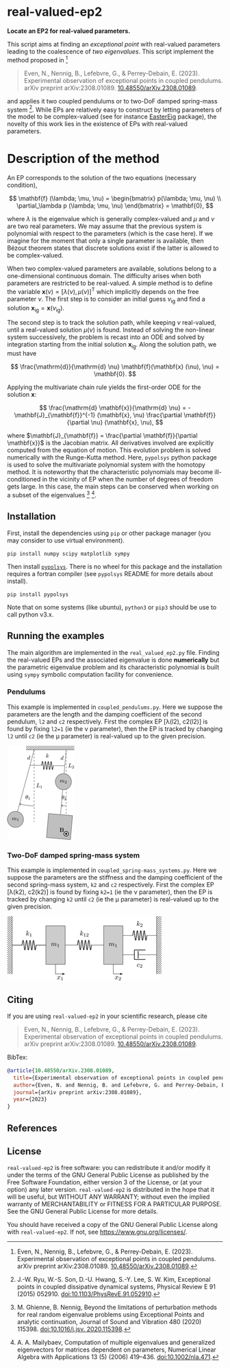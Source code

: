 # real-valued-ep2

**Locate an EP2 for real-valued parameters.**


This script aims at finding an _exceptional point_ with real-valued parameters leading to the coalescence of _two eigenvalues_. This script implement the method proposed in [^1]
> Even, N., Nennig, B., Lefebvre, G., & Perrey-Debain, E. (2023). Experimental observation of exceptional points in coupled pendulums. arXiv preprint arXiv:2308.01089. [10.48550/arXiv.2308.01089](https://doi.org/10.48550/arXiv.2308.01089).

and applies it two coupled pendulums or to two-DoF damped spring-mass system [^2]. While EPs are relatively easy to construct by letting parameters of the model to be complex-valued (see for instance [EasterEig](https://github.com/nennigb/EasterEig) package), the novelty of this work lies in the existence of EPs with real-valued parameters.

# Description of the method

An EP corresponds to the solution of the two equations (necessary condition),

$$
    \mathbf{f} (\lambda; \mu, \nu) =
    \begin{bmatrix}
        p(\lambda; \mu, \nu) \\
        \partial_\lambda p (\lambda; \mu, \nu)
    \end{bmatrix} = \mathbf{0},
$$

where $\lambda$ is the eigenvalue which is generally complex-valued and $\mu$ and $\nu$ are two real parameters. We may assume that the previous system is polynomial with respect to the parameters (which is the case here). If we imagine for the moment that only a single parameter is available, then Bézout theorem states that discrete solutions exist if the latter is allowed to be complex-valued.

When two complex-valued parameters are available, solutions belong to a one-dimensional continuous domain. The difficulty arises when both parameters are restricted to be real-valued. A simple method is to define the variable  $\mathbf{x} (\nu) = [\lambda(\nu), \mu(\nu)]^{\mathrm{T}}$ which  implicitly depends on the free parameter $\nu$. The first step is to consider an initial guess $\nu_{\mathrm{ig}}$ and find a solution $`\mathbf{x}_{\mathrm{ig}}=\mathbf{x} (\nu_{\mathrm{ig}})`$.


The second step is to track the solution path, while keeping $\nu$ real-valued, until a real-valued solution $\mu(\nu)$ is found.
Instead of solving the non-linear system successively, the problem is recast into an ODE and solved by integration starting from the initial solution $\mathbf{x}_{\mathrm{ig}}$.
Along the solution path, we must have

$$
        \frac{\mathrm{d}}{\mathrm{d} \nu} \mathbf{f}(\mathbf{x} (\nu), \nu)  = \mathbf{0}.
$$

Applying the multivariate chain rule yields the first-order ODE for the solution $\mathbf{x}$:

$$
    \frac{\mathrm{d} \mathbf{x}}{\mathrm{d} \nu} = - \mathbf{J}_{\mathbf{f}}^{-1} (\mathbf{x}, \nu) \frac{\partial \mathbf{f}}{\partial \nu} (\mathbf{x}, \nu),
$$

where $\mathbf{J}_{\mathbf{f}} = \frac{\partial \mathbf{f}}{\partial \mathbf{x}}$ is the Jacobian matrix.
All derivatives involved are explicitly computed from the equation of motion.
This evolution problem is solved numerically with the Runge-Kutta method.
 Here, `pypolsys` python package is used to solve the multivariate polynomial system with the homotopy method. It is noteworthy that the characteristic polynomials may become ill-conditioned in the vicinity of EP when the number of degrees of freedom gets large. In this case, the main steps can be conserved when working on a subset of the eigenvalues [^3] [^4].


## Installation

First, install the dependencies using `pip` or other package manager (you may consider to use virtual environment).
```
pip install numpy scipy matplotlib sympy
```
Then install [`pypolsys`](https://github.com/nennigb/pypolsys). There is no wheel for this package and the installation requires a fortran compiler (see `pypolsys` README for more details about install).
```
pip install pypolsys
```
Note that on some systems (like ubuntu), `python3` or `pip3` should be use to call python v3.x.


## Running the examples
The main algorithm are implemented in the `real_valued_ep2.py` file. Finding the real-valued EPs and the associated eigenvalue is done **numerically** but the parametric eigenvalue problem and its characteristic polynomial is built using `sympy` symbolic computation facility for convenience.

### Pendulums
This example is implemented in `coupled_pendulums.py`. Here we suppose the parameters are the length and the damping coefficient of the second pendulum, `l2` and `c2` respectively. First the complex EP [λ(l2), c2(l2)] is found by fixing `l2=1` (ie the ν parameter), then the EP is tracked by changing `l2` until `c2` (ie the μ parameter) is real-valued up to the given precision.

![Sketch of the two coupled pendulums.](Figures/pendulums.png)

### Two-DoF damped spring-mass system
This example is implemented in `coupled_spring-mass_systems.py`. Here we suppose the parameters are the stiffness and the damping coefficient of the second spring-mass system, `k2` and `c2` respectively. First the complex EP [λ(k2), c2(k2)] is found by fixing `k2=1` (ie the ν parameter), then the EP is tracked by changing `k2` until `c2` (ie the μ parameter) is real-valued up to the given precision.

![Sketch of two-DoF damped spring-mass system.](Figures/mass-spring.png)

## Citing

If you are using `real-valued-ep2` in your scientific research, please cite

> Even, N., Nennig, B., Lefebvre, G., & Perrey-Debain, E. (2023). Experimental observation of exceptional points in coupled pendulums. arXiv preprint arXiv:2308.01089. [10.48550/arXiv.2308.01089](https://doi.org/10.48550/arXiv.2308.01089).

BibTex:
```bibtex
@article{10.48550/arXiv.2308.01089,
  title={Experimental observation of exceptional points in coupled pendulums},
  author={Even, N. and Nennig, B. and Lefebvre, G. and Perrey-Debain, E.},
  journal={arXiv preprint arXiv:2308.01089},
  year={2023}
}

```

## References

[^1]: Even, N., Nennig, B., Lefebvre, G., & Perrey-Debain, E. (2023). Experimental observation of exceptional points in coupled pendulums. arXiv preprint arXiv:2308.01089. [10.48550/arXiv.2308.01089](https://doi.org/10.48550/arXiv.2308.01089).

[^2]: J.-W. Ryu, W.-S. Son, D.-U. Hwang, S.-Y. Lee, S. W. Kim, Exceptional points in coupled dissipative dynamical systems, Physical Review E 91 (2015) 052910. [doi:10.1103/PhysRevE.91.052910](https://doi.org/10.1103/PhysRevE.91.052910).

[^3]: M. Ghienne, B. Nennig, Beyond the limitations of perturbation methods for real random eigenvalue problems using Exceptional Points and analytic continuation, Journal of Sound and Vibration 480 (2020) 115398. [doi:10.1016/j.jsv. 2020.115398](https://doi.org/10.1016/j.jsv.2020.115398).

[^4]: A. A. Mailybaev, Computation of multiple eigenvalues and generalized eigenvectors for matrices dependent on parameters, Numerical Linear Algebra with Applications 13 (5) (2006) 419–436. [doi:10.1002/nla.471](https://doi.org/10.1002/nla.471).

## License

`real-valued-ep2` is free software: you can redistribute it and/or modify it under the terms of the GNU General Public License as published by the Free Software Foundation, either version 3 of the License, or (at your option) any later version.
`real-valued-ep2` is distributed in the hope that it will be useful, but WITHOUT ANY WARRANTY; without even the implied warranty of MERCHANTABILITY or FITNESS FOR A PARTICULAR PURPOSE. See the GNU General Public License for more details.

You should have received a copy of the GNU General Public License along with `real-valued-ep2`.  If not, see <https://www.gnu.org/licenses/>.


